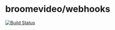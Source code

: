 # broomevideo/webhooks

[![Build Status](https://travis-ci.org/BroomeVideo/webhooks.svg?branch=master)](https://travis-ci.org/BroomeVideo/webhooks)
